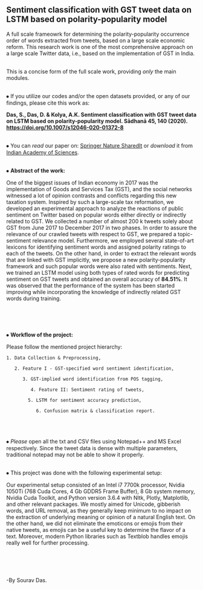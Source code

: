 ## Sentiment classification with GST tweet data on LSTM based on polarity-popularity model


A full scale frameowrk for determining the polarity-popularity occurrence order of words extracted from tweets, based on a large scale economic reform. This research work is one of the most comprehensive approach on a large scale Twitter data, i.e., based on the implementation of GST in India. <br><br>




This is a concise form of the full scale work, providing *only* the main modules. <br><br>



⦁  If you utilize our codes and/or the open datasets provided, or any of our findings, please cite this work as: 

 **Das, S., Das, D. & Kolya, A.K. Sentiment classification with GST tweet data on LSTM 	based on polarity-popularity model. Sādhanā 45, 140 (2020). 	https://doi.org/10.1007/s12046-020-01372-8** <br><br>



⦁  You can *read* our paper on: [Springer Nature SharedIt](https://rdcu.be/b4vJw) or *download* it from [Indian Academy of Sciences](https://www.ias.ac.in/article/fulltext/sadh/045/0140). <br><br>



⦁  **Abstract of the work:**


One of the biggest issues of Indian economy in 2017 was the implementation of Goods and Services Tax (GST), and the social networks witnessed a lot of opinion contrasts and conflicts regarding this new taxation system. Inspired by such a large-scale tax reformation, we developed an experimental approach to analyze the reactions of public sentiment on Twitter based on popular words either directly or indirectly related to GST. We collected a number of almost 200 k tweets solely about GST from June 2017 to December 2017 in two phases. In order to assure the relevance of our crawled tweets with respect to GST, we prepared a topic-sentiment relevance model. Furthermore, we employed several state-of-art lexicons for identifying sentiment words and assigned polarity ratings to each of the tweets. On the other hand, in order to extract the relevant words that are linked with GST implicitly, we propose a new polarity-popularity framework and such popular words were also rated with sentiments. Next, we trained an LSTM model using both types of rated words for predicting sentiment on GST tweets and obtained an overall accuracy of **84.51%**. It was observed that the performance of the system has been started improving while incorporating the knowledge of indirectly related GST words during training. <br><br><br>


<br>

⦁  **Workflow of the project:**

Please follow the mentioned project hierarchy:

	1. Data Collection & Preprocessing,
	
	   2. Feature I - GST-specified word sentiment identification,
		
	      3. GST-implied word identification from POS tagging,

	         4. Feature II: Sentiment rating of tweets,

		    5. LSTM for sentiment accuracy prediction,

		       6. Confusion matrix & classification report.
						     
					     

<br><br><br>
⦁  *Please* open all the txt and CSV files using Notepad++ and MS Excel respectively. Since the tweet data is dense with multiple parameters, traditional notepad may not be able to show it properly. <br><br>



⦁ This project was done with the following experimental setup:

Our experimental setup consisted of an Intel i7 7700k processor, Nvidia 1050Ti (768 Cuda Cores, 4 Gb GDDR5 Frame Buffer), 8 Gb system memory, Nvidia Cuda Toolkit, and Python version 3.6.4 with Nltk, Plotly, Matplotlib, and other relevant packages. We mostly aimed for Unicode, gibberish words, and URL removal, as they generally keep minimum to no impact on the extraction of underlying meaning or opinion of a natural English text. On the other hand, we did not eliminate the emoticons or emojis from their native tweets, as emojis can be a useful key to determine the flavor of a text. Moreover, modern Python libraries such as Textblob handles emojis really well for further processing. <br><br><br><br><br>




-By Sourav Das.

